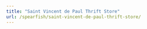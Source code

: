 ```yaml
---
title: "Saint Vincent de Paul Thrift Store"
url: /spearfish/saint-vincent-de-paul-thrift-store/
---
```

